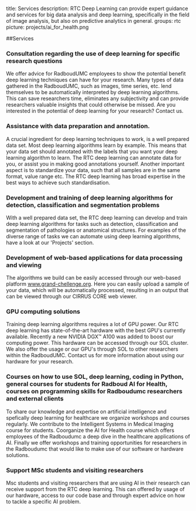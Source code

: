 title: Services
description: RTC Deep Learning can provide expert guidance and services for big data analysis and deep learning, specifically in the field of image analysis, but also on predictive analytics in general.
groups: rtc
picture: projects/ai_for_health.png

##Services

### Consultation regarding the use of deep learning for specific research questions
We offer advice for RadboudUMC employees to show the potential benefit deep learning techniques can have for your research. Many types of data gathered in the RadboudUMC, such as images, time series, etc. lend themselves to be automatically interpreted by deep learning algorithms. This can save researchers time, eliminates any subjectivity and can provide researchers valuable insights that could otherwise be missed. Are you interested in the potential of deep learning for your research? Contact us.

### Assistance with data preparation and annotation.
A crucial ingredient for deep learning techniques to work, is a well prepared data set. Most deep learning algorithms learn by example. This means that your data set should annotated with the labels that you want your deep learning algorithm to learn. The RTC deep learning can annotate data for you, or assist you in making good annotations yourself. Another important aspect is to standardize your data, such that all samples are in the same format, value range etc. The RTC deep learning has broad expertise in the best ways to achieve such standardisation. 

### Development and training of deep learning algorithms for detection, classification and segmentation problems
With a well prepared data set, the RTC deep learning can develop and train deep learning algorithms for tasks such as detection, classification and segmentation of pathologies or anatomical structures. For examples of the diverse range of tasks we can automate using deep learning algorithms, have a look at our 'Projects' section. 

### Development of web-based applications for data processing and viewing
The algorithms we build can be easily accessed through our web-based platform www.grand-chellenge.org. Here you can easily upload a sample of your data, which will be automatically processed, resulting in an output that can be viewed through our CIRRUS CORE web viewer.

### GPU computing solutions
Training deep learning algorithms requires a lot of GPU power. Our RTC deep learning has state-of-the-art hardware with the best GPU's currently available. Recently a new NVIDIA DGX™ A100 was added to boost our computing power. This hardware can be accessed through our SOL cluster. We also offer the usage or our GPU's through SOL to other researchers within the RadboudUMC. Contact us for more information about using our hardware for your research.

### Courses on how to use SOL, deep learning, coding in Python, general courses for students for Radboud AI for Health, courses on programming skills for Radboudumc researchers and external clients
To share our knowledge and expertise on artificial intelligence and spefically deep learning for healthcare we organize workshops and courses regularly. We contribute to the Intelligent Systems in Medical Imaging course for students. Coorganize the AI for Health course which offers employees of the Radboudumc a deep dive in the healthcare applications of AI. Finally we offer workshops and training opportunities for researchers in the Radboudumc that would like to make use of our software or hardware solutions.

### Support MSc students and visiting researchers
Msc students and visiting researchers that are using AI in their research can receive support from the RTC deep learning. This can offered by usage of our hardware, access to our code base and through expert advice on how to tackle a specific AI problem.


